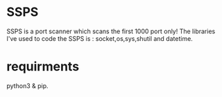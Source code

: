 # SSPS
SSPS is a port scanner which scans the first 1000 port only!
The libraries I've used to code the SSPS is : socket,os,sys,shutil and datetime.

# requirments
python3 & pip.
